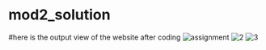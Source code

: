# mod2_solution
#here is the output view of the website after coding
![assignment](https://user-images.githubusercontent.com/101653416/160096740-d42a3580-a1dd-4066-ba66-dd9262274bb7.JPG)
![2](https://user-images.githubusercontent.com/101653416/160097266-62b4ffcd-275d-43d2-a43a-f3c149719cec.JPG)
![3](https://user-images.githubusercontent.com/101653416/160097368-476e887b-b7af-4c21-bd79-30141c8d05b3.JPG)

